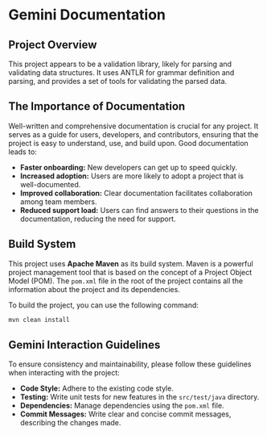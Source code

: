 # Gemini Documentation

## Project Overview

This project appears to be a validation library, likely for parsing and validating data structures. It uses ANTLR for grammar definition and parsing, and provides a set of tools for validating the parsed data.

## The Importance of Documentation

Well-written and comprehensive documentation is crucial for any project. It serves as a guide for users, developers, and contributors, ensuring that the project is easy to understand, use, and build upon. Good documentation leads to:

*   **Faster onboarding:** New developers can get up to speed quickly.
*   **Increased adoption:** Users are more likely to adopt a project that is well-documented.
*   **Improved collaboration:** Clear documentation facilitates collaboration among team members.
*   **Reduced support load:** Users can find answers to their questions in the documentation, reducing the need for support.

## Build System

This project uses **Apache Maven** as its build system. Maven is a powerful project management tool that is based on the concept of a Project Object Model (POM). The `pom.xml` file in the root of the project contains all the information about the project and its dependencies.

To build the project, you can use the following command:

```bash
mvn clean install
```

## Gemini Interaction Guidelines

To ensure consistency and maintainability, please follow these guidelines when interacting with the project:

*   **Code Style:** Adhere to the existing code style.
*   **Testing:** Write unit tests for new features in the `src/test/java` directory.
*   **Dependencies:** Manage dependencies using the `pom.xml` file.
*   **Commit Messages:** Write clear and concise commit messages, describing the changes made.